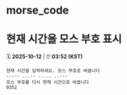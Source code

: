 # morse_code
# 현재 시간을 모스 부호 표시
<!-- MORSE_TIME_START -->
🗓️ **2025-10-12** | ⏰ **03:52 (KST)**

```
현재 시간을 입력하세요. 모스 부호로 바꿉니다
----- ...-- ..... ..---
모스 부호를 다시 현재 시간으로 바꿉니다
0352
```
<!-- MORSE_TIME_END -->
